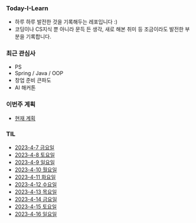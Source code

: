 ### Today-I-Learn
* 하루 하루 발전한 것을 기록해두는 레포입니다 :)  
* 코딩이나 CS지식 뿐 아니라 문득 든 생각, 새로 해본 취미 등 조금이라도 발전한 부분을 기록합니다.

### 최근 관심사
* PS  
* Spring / Java / OOP  
* 창업 준비 큰파도
* AI 해커톤

### 이번주 계획
* [현재 계획](https://github.com/RaccHoon/Today-I-Learn/blob/main/schedule/2023.4.17~2023.4.23.md)

### TIL
* [2023-4-7 금요일](https://github.com/RaccHoon/Today-I-Learn/blob/main/content/2023-4-7.md)
* [2023-4-8 토요일](https://github.com/RaccHoon/Today-I-Learn/blob/main/content/2023-4-8.md)
* [2023-4-9 일요일](https://github.com/RaccHoon/Today-I-Learn/blob/main/content/2023-4-9.md)
* [2023-4-10 월요일](https://github.com/RaccHoon/Today-I-Learn/blob/main/content/2023-4-10.md)
* [2023-4-11 화요일](https://github.com/RaccHoon/Today-I-Learn/blob/main/content/2023-4-11.md)
* [2023-4-12 수요일](https://github.com/RaccHoon/Today-I-Learn/blob/main/content/2023-4-12.md)
* [2023-4-13 목요일](https://github.com/RaccHoon/Today-I-Learn/blob/main/content/2023-4-13.md)
* [2023-4-14 금요일](https://github.com/RaccHoon/Today-I-Learn/blob/main/content/2023-4-14.md)
* [2023-4-15 토요일](https://github.com/RaccHoon/Today-I-Learn/blob/main/content/2023-4-15.md)
* [2023-4-16 일요일](https://github.com/RaccHoon/Today-I-Learn/blob/main/content/2023-4-16.md)

